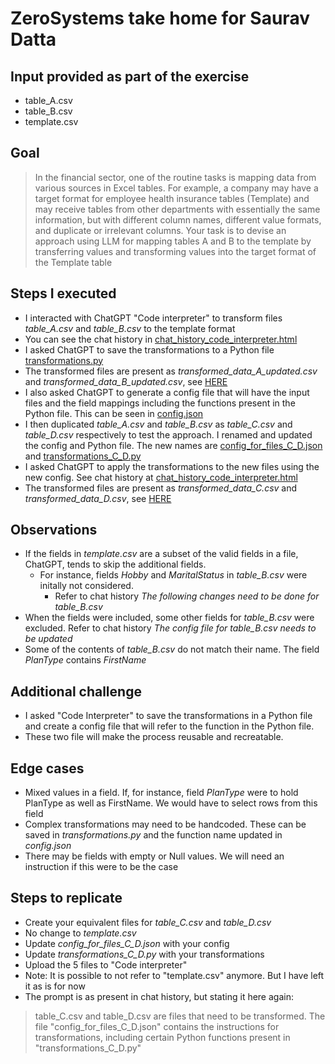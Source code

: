 # ZeroSystems take home for Saurav Datta

## Input provided as part of the exercise
- table_A.csv
- table_B.csv
- template.csv

## Goal
> In the financial sector, one of the routine tasks is mapping data from various sources in Excel tables. 
> For example, a company may have a target format for employee health insurance tables (Template) and may receive tables from other departments with essentially the same information, but with different column names, different value formats, and duplicate or irrelevant columns.
>Your task is to devise an approach using LLM for mapping tables A and B to the template by transferring values and transforming values into the target format of the Template table 

## Steps I executed
- I interacted with ChatGPT "Code interpreter" to transform files _table_A.csv_ and _table_B.csv_ to the template format
- You can see the chat history in [chat_history_code_interpreter.html](https://htmlpreview.github.io/?https://github.com/saurav-datta/zs-take-home/blob/main/script_chat_prompts/chat_history_code_interpreter.html)
- I asked ChatGPT to save the transformations to a Python file [transformations.py](https://github.com/saurav-datta/zs-take-home/blob/main/data_output/transformations.py) 
- The transformed files are present as _transformed_data_A_updated.csv_ and _transformed_data_B_updated.csv_, see [HERE](https://github.com/saurav-datta/zs-take-home/tree/main/data_output)
- I also asked ChatGPT to generate a config file that will have the input files and the field mappings including the functions present in the Python file. This can be seen in [config.json](https://github.com/saurav-datta/zs-take-home/blob/main/data_output/config.json)
- I then duplicated _table_A.csv_ and _table_B.csv_ as _table_C.csv_ and _table_D.csv_ respectively to test the approach. I renamed and updated the config and Python file. The new names are [config_for_files_C_D.json](https://github.com/saurav-datta/zs-take-home/blob/main/data_input/config_for_files_C_D.json) and [transformations_C_D.py](https://github.com/saurav-datta/zs-take-home/blob/main/data_input/transformations_C_D.py)
- I asked ChatGPT to apply the transformations to the new files using the new config. See chat history at  [chat_history_code_interpreter.html](https://htmlpreview.github.io/?https://github.com/saurav-datta/zs-take-home/blob/main/script_chat_prompts/chat_history_code_interpreter.html)
- The transformed files are present as _transformed_data_C.csv_ and _transformed_data_D.csv_, see [HERE](https://github.com/saurav-datta/zs-take-home/tree/main/data_output)

## Observations
- If the fields in _template.csv_ are a subset of the valid fields in a file, ChatGPT, tends to skip the additional fields.
    - For instance, fields _Hobby_ and _MaritalStatus_ in _table_B.csv_ were initally not considered. 
      - Refer to chat history _The following changes need to be done for table_B.csv_
- When the fields were included, some other fields for _table_B.csv_ were excluded. Refer to chat history _The config file for table_B.csv needs to be updated_
- Some of the contents of _table_B.csv_ do not match their name. The field _PlanType_ contains _FirstName_  

## Additional challenge
- I asked "Code Interpreter" to save the transformations in a Python file and create a config file that will refer to the function in the Python file.
- These two file will make the process reusable and recreatable.

## Edge cases
- Mixed values in a field. If, for instance, field _PlanType_ were to hold PlanType as well as FirstName. We would have to select rows from this field
- Complex transformations may need to be handcoded. These can be saved in _transformations.py_ and the function name updated in _config.json_
- There may be fields with empty or Null values. We will need an instruction if this were to be the case
 

## Steps to replicate
- Create your equivalent files for _table_C.csv_ and _table_D.csv_
- No change to _template.csv_ 
- Update _config_for_files_C_D.json_ with your config
- Update _transformations_C_D.py_ with your transformations
- Upload the 5 files to "Code interpreter"
- Note: It is possible to not  refer to "template.csv" anymore. But I have left it as is for now
- The prompt is as present in chat history, but stating it here again:
>table_C.csv and table_D.csv are  files that need to be transformed. The file "config_for_files_C_D.json" contains the 
>instructions for transformations, including certain Python functions present in  "transformations_C_D.py" 

